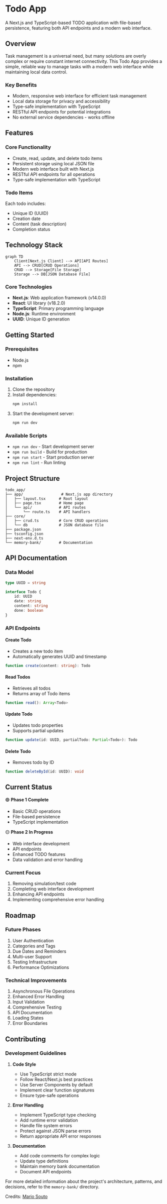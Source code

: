 # Todo App

A Next.js and TypeScript-based TODO application with file-based persistence, featuring both API endpoints and a modern web interface.

## Overview

Task management is a universal need, but many solutions are overly complex or require constant internet connectivity. This Todo App provides a simple, reliable way to manage tasks with a modern web interface while maintaining local data control.

### Key Benefits
- Modern, responsive web interface for efficient task management
- Local data storage for privacy and accessibility
- Type-safe implementation with TypeScript
- RESTful API endpoints for potential integrations
- No external service dependencies - works offline

## Features

### Core Functionality
- Create, read, update, and delete todo items
- Persistent storage using local JSON file
- Modern web interface built with Next.js
- RESTful API endpoints for all operations
- Type-safe implementation with TypeScript

### Todo Items
Each todo includes:
- Unique ID (UUID)
- Creation date
- Content (task description)
- Completion status

## Technology Stack

```mermaid
graph TD
    Client[Next.js Client] --> API[API Routes]
    API --> CRUD[CRUD Operations]
    CRUD --> Storage[File Storage]
    Storage --> DB[JSON Database File]
```

### Core Technologies
- **Next.js**: Web application framework (v14.0.0)
- **React**: UI library (v18.2.0)
- **TypeScript**: Primary programming language
- **Node.js**: Runtime environment
- **UUID**: Unique ID generation

## Getting Started

### Prerequisites
- Node.js
- npm

### Installation
1. Clone the repository
2. Install dependencies:
   ```bash
   npm install
   ```
3. Start the development server:
   ```bash
   npm run dev
   ```

### Available Scripts
- `npm run dev` - Start development server
- `npm run build` - Build for production
- `npm run start` - Start production server
- `npm run lint` - Run linting

## Project Structure
```
todo_app/
├── app/                 # Next.js app directory
│   ├── layout.tsx      # Root layout
│   ├── page.tsx        # Home page
│   └── api/            # API routes
│       └── route.ts    # API handlers
├── core/
│   ├── crud.ts         # Core CRUD operations
│   └── db              # JSON database file
├── package.json
├── tsconfig.json
├── next-env.d.ts
└── memory-bank/        # Documentation
```

## API Documentation

### Data Model
```typescript
type UUID = string

interface Todo {
    id: UUID
    date: string
    content: string
    done: boolean
}
```

### API Endpoints

#### Create Todo
- Creates a new todo item
- Automatically generates UUID and timestamp
```typescript
function create(content: string): Todo
```

#### Read Todos
- Retrieves all todos
- Returns array of Todo items
```typescript
function read(): Array<Todo>
```

#### Update Todo
- Updates todo properties
- Supports partial updates
```typescript
function update(id: UUID, partialTodo: Partial<Todo>): Todo
```

#### Delete Todo
- Removes todo by ID
```typescript
function deleteById(id: UUID): void
```

## Current Status

🟢 **Phase 1 Complete**
- Basic CRUD operations
- File-based persistence
- TypeScript implementation

🟡 **Phase 2 In Progress**
- Web interface development
- API endpoints
- Enhanced TODO features
- Data validation and error handling

### Current Focus
1. Removing simulation/test code
2. Completing web interface development
3. Enhancing API endpoints
4. Implementing comprehensive error handling

## Roadmap

### Future Phases
1. User Authentication
2. Categories and Tags
3. Due Dates and Reminders
4. Multi-user Support
5. Testing Infrastructure
6. Performance Optimizations

### Technical Improvements
1. Asynchronous File Operations
2. Enhanced Error Handling
3. Input Validation
4. Comprehensive Testing
5. API Documentation
6. Loading States
7. Error Boundaries

## Contributing

### Development Guidelines
1. **Code Style**
   - Use TypeScript strict mode
   - Follow React/Next.js best practices
   - Use Server Components by default
   - Implement clear function signatures
   - Ensure type-safe operations

2. **Error Handling**
   - Implement TypeScript type checking
   - Add runtime error validation
   - Handle file system errors
   - Protect against JSON parse errors
   - Return appropriate API error responses

3. **Documentation**
   - Add code comments for complex logic
   - Update type definitions
   - Maintain memory bank documentation
   - Document API endpoints

For more detailed information about the project's architecture, patterns, and decisions, refer to the `memory-bank/` directory.

Credits: [Mario Souto](https://github.com/omariosouto)
